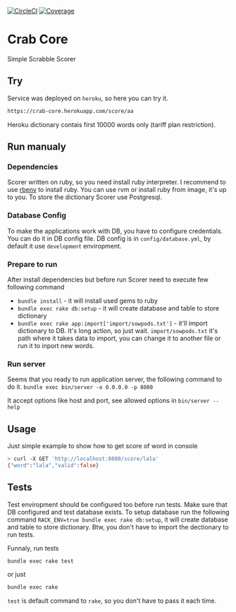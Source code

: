[![CircleCI](https://circleci.com/gh/mstolbov/crab_core.svg?style=svg)](https://circleci.com/gh/mstolbov/crab_core)
[![Coverage](https://coveralls.io/repos/github/mstolbov/crab_core/badge.svg?branch=master)](https://coveralls.io/github/mstolbov/crab_core?branch=master)

# Crab Core
Simple Scrabble Scorer

## Try
Service was deployed on `heroku`, so here you can try it.
```sh
https://crab-core.herokuapp.com/score/aa
```
Heroku dictionary contais first 10000 words only (tariff plan
restriction).

## Run manualy

### Dependencies
Scorer written on ruby, so you need install ruby interpreter. I
recommend to use [rbenv](https://github.com/rbenv/rbenv#installation) to
install ruby. You can use rvm or install ruby from image, it's up to
you.
To store the dictionary Scorer use Postgresql.

### Database Config
To make the applications work with DB, you have to configure
credentials. You can do it in DB config file.
DB config is in `config/database.yml`, by default it use `development`
enviropment.

### Prepare to run
After install dependencies but before run Scorer need to execute few
following command
- `bundle install` - it will install used gems to ruby
- `bundle exec rake db:setup` - it will create database and table to
  store dictionary
- `bundle exec rake app:import['import/sowpods.txt']` - it'll import
  dictionary to DB. It's long action, so just wait.
  `import/sowpods.txt`
it's path where it takes data to import, you can change it to another
file or run it to inport new words.

### Run server
Seems that you ready to run application server, the following command to
do it.
`bundle exec bin/server -o 0.0.0.0 -p 8080`

It accept options like host and port, see allowed options in `bin/server
--help`

## Usage
Just simple example to show how to get score of word in console
```sh
> curl -X GET 'http://localhost:8080/score/lala'
{"word":"lala","valid":false}
```

## Tests
Test enviropment should be configured too before run tests. Make sure
that DB configured and test database exists.
To setup database run the following command `RACK_ENV=true bundle exec
rake db:setup`, it will create database and table to store dictionary.
Btw, you don't have to import the dectionary to run tests.

Funnaly, run tests
```sh
bundle exec rake test
```
or just
```sh
bundle exec rake
```
`test` is default command to `rake`, so you don't have to pass it each
time.
